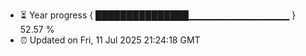 - ⏳ Year progress { ███████████████▁▁▁▁▁▁▁▁▁▁▁▁▁▁▁ } 52.57 %
- ⏰ Updated on Fri, 11 Jul 2025 21:24:18 GMT

